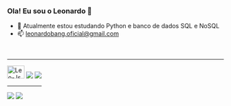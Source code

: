 ### Ola! Eu sou o Leonardo 👋

- 🌱 Atualmente estou estudando Python e banco de dados SQL e NoSQL
- 📫 leonardobang.oficial@gmail.com
<br>
<hr>
<div style="display: inline-block">
  <img aling='center' alt='Leo-Js' height=30 width=40 src="https://cdn.jsdelivr.net/gh/devicons/devicon/icons/python/python-original.svg" />
  <img src="https://cdn.jsdelivr.net/gh/devicons/devicon/icons/html5/html5-original.svg" />
  <img src="https://cdn.jsdelivr.net/gh/devicons/devicon/icons/css3/css3-original.svg" />
<div/>
<hr>
<div>
  <a href= 'leonardobang.oficial@gmail.com' target ='_blank'><img src='https://img.shields.io/badge/Gmail-D14836?style=for-the-badge&logo=gmail&logoColor=white'><a/>
  <a href = 'https://www.linkedin.com/in/leonardo-carvalho-bang/' target ='_blank'><img src='https://img.shields.io/badge/LinkedIn-0077B5?style=for-the-badge&logo=linkedin&logoColor=white'><a/>
<div/>

